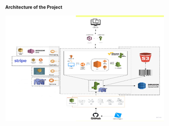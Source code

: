 #### Architecture of the Project
![alt text](https://github.com/akshaybhala/Cloud_Management/blob/main/BUS%20HUB%20Project/Bus%20Hub%20main/architecture.png)
